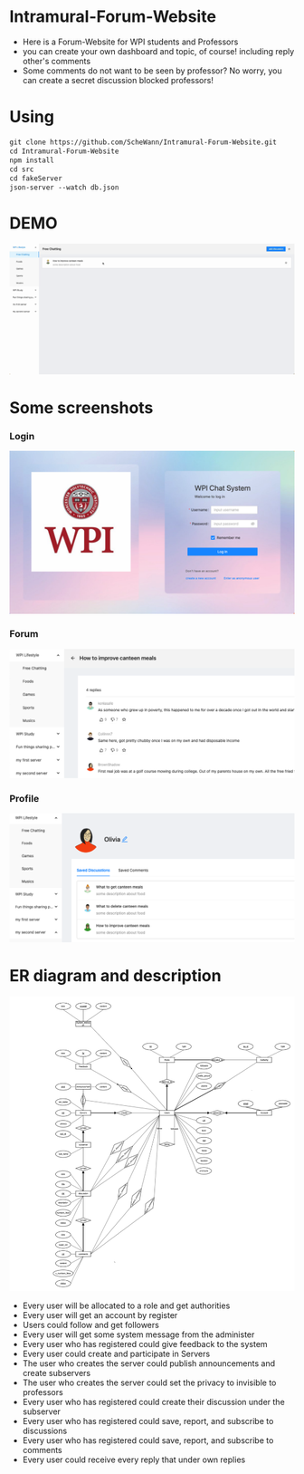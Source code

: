 # Intramural-Forum-Website

- Here is a Forum-Website for WPI students and Professors
- you can create your own dashboard and topic, of course! including reply other's comments
- Some comments do not want to be seen by professor? No worry, you can create a secret discussion blocked professors!

# Using
```
git clone https://github.com/ScheWann/Intramural-Forum-Website.git
cd Intramural-Forum-Website
npm install
cd src
cd fakeServer
json-server --watch db.json
```

# DEMO
<img alt="Demo" src="./src/images/replyDemo.gif" />

# Some screenshots
<h3>Login</h3>
<img alt="Demo" src="./src/images/wpi.png" />
<h3>Forum</h3>
<img alt="Demo" src="./src/images/Forum.png" />
<h3>Profile</h3>
<img alt="Demo" src="./src/images/profile.png" />

# ER diagram and description
<img alt="Demo" src="./src/images/ERD.png" />

- Every user will be allocated to a role and get authorities
- Every user will get an account by register
- Users could follow and get followers
- Every user will get some system message from the administer
- Every user who has registered could give feedback to the system
- Every user could create and participate in Servers
- The user who creates the server could publish announcements and create subservers
- The user who creates the server could set the privacy to invisible to professors
- Every user who has registered could create their discussion under the subserver
- Every user who has registered could save, report, and subscribe to discussions
- Every user who has registered could save, report, and subscribe to comments
- Every user could receive every reply that under own replies

